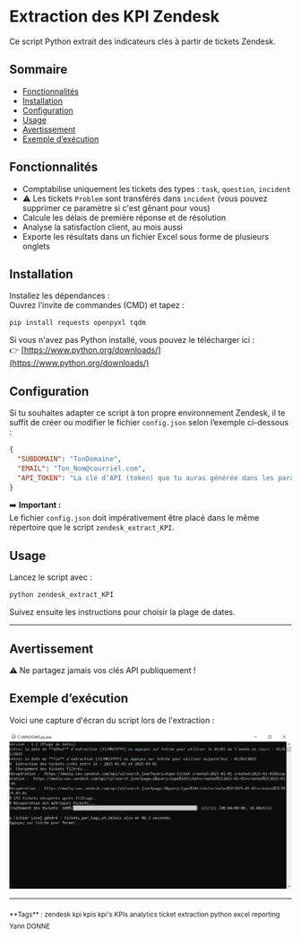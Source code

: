 # Extraction des KPI Zendesk

Ce script Python extrait des indicateurs clés à partir de tickets Zendesk.

## Sommaire
- [Fonctionnalités](#fonctionnalités)
- [Installation](#installation)
- [Configuration](#configuration)
- [Usage](#usage)
- [Avertissement](#avertissement)
- [Exemple d’exécution](#exemple-dexécution)

## Fonctionnalités

- Comptabilise uniquement les tickets des types : `task`, `question`, `incident`
- ⚠️ Les tickets `Problem` sont transférés dans `incident` (vous pouvez supprimer ce paramètre si c'est gênant pour vous)
- Calcule les délais de première réponse et de résolution
- Analyse la satisfaction client, au mois aussi
- Exporte les résultats dans un fichier Excel sous forme de plusieurs onglets

## Installation

Installez les dépendances :  
Ouvrez l’invite de commandes (CMD) et tapez :

```bash
pip install requests openpyxl tqdm
```

Si vous n'avez pas Python installé, vous pouvez le télécharger ici :  
👉 [https://www.python.org/downloads/](https://www.python.org/downloads/)

## Configuration

Si tu souhaites adapter ce script à ton propre environnement Zendesk, il te suffit de créer ou modifier le fichier `config.json` selon l’exemple ci-dessous :

```json
{
  "SUBDOMAIN": "TonDomaine",
  "EMAIL": "Ton_Nom@courriel.com",
  "API_TOKEN": "La clé d’API (token) que tu auras générée dans les paramètres de Zendesk"
}
```

➡️ **Important :**  
Le fichier `config.json` doit impérativement être placé dans le même répertoire que le script `zendesk_extract_KPI`.

## Usage

Lancez le script avec :

```bash
python zendesk_extract_KPI
```

Suivez ensuite les instructions pour choisir la plage de dates.

---

## Avertissement

⚠️ Ne partagez jamais vos clés API publiquement !

## Exemple d’exécution

Voici une capture d'écran du script lors de l'extraction :

![Capture terminal](images/terminal.PNG)

---

<sub>
**Tags** : zendesk kpi kpis kpi's KPIs analytics ticket extraction python excel reporting Yann DONNE
</sub>







